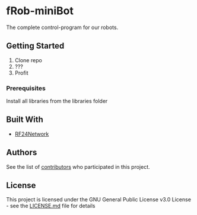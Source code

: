 # fRob-miniBot

The complete control-program for our robots.

## Getting Started

1. Clone repo
2. ???
3. Profit

### Prerequisites

Install all libraries from the libraries folder

## Built With

* [RF24Network](http://maniacbug.github.com/RF24Network/index.html)

## Authors

See the list of [contributors](https://github.com/p-atr/fRob-miniBot/graphs/contributors) who participated in this project.

## License

This project is licensed under the GNU General Public License v3.0 License - see the [LICENSE.md](LICENSE.md) file for details